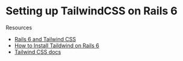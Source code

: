 # Setting up TailwindCSS on Rails 6

Resources

- [Rails 6 and Tailwind CSS](https://medium.com/@davidteren/rails-6-and-tailwindcss-getting-started-42ba59e45393)
- [How to Install Taildwind on Rails 6](https://dev.to/tcgumus/how-to-install-tailwind-css-on-rails-6-0-2h3f)
- [Tailwind CSS docs](https://tailwindcss.com/docs)